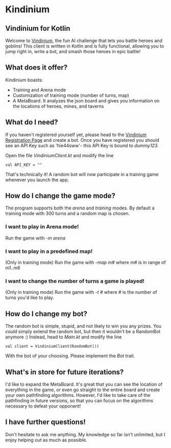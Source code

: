 # Kindinium

## Vindinium for Kotlin

Welcome to [Vindinium](vindinium.org), the fun AI challenge that lets you battle heroes and goblins!
This client is written in Kotlin and is fully functional, allowing you to jump right in, write a bot,
and smash those heroes in epic battle!

## What does it offer?

Kindinium boasts:

- Training and Arena mode
- Customization of training mode (number of turns, map)
- A MetaBoard. It analyzes the json board and gives you information on the locations of heroes, mines, and taverns

## What do I need?

If you haven't registered yourself yet, please head to the [Vindinium Registration Page](http://vindinium.org/register)
and create a bot. Once you have registered you should see an API Key such as 'hie44sww'- this API Key
is bound to *dummy123*.

Open the file *VindiniumClient.kt* and modify the line

    val API_KEY = ""
   
That's technically it! A random bot will now participate in a training game whenever you launch the app.

## How do I change the game mode?

The program supports both the *arena* and *training* modes. By default a training mode with 300
turns and a random map is chosen.

### I want to play in Arena mode!

Run the game with *-m arena*

### I want to play in a predefined map!

(Only in training mode) Run the game with *-map m#* where m# is in range of m1..m6

### I want to change the number of turns a game is played!

(Only in training mode) Run the game with *-t #* where # is the number of turns you'd like to play.

## How do I change my bot?

The random bot is simple, stupid, and not likely to win you any prizes. You *could* simply extend
the random bot, but then it wouldn't be a RandomBot anymore :) Instead, head to *Main.kt* and
modify the line

    val client = VindiniumClient(RandomBot())
   
With the bot of your choosing. Please implement the *Bot* trait.

## What's in store for future iterations?

I'd like to expand the MetaBoard. It's great that you can see the location of everything in the game, or
even go straight to the entire board and create your own pathfinding algorithms. However, I'd like to take
care of the pathfinding in future versions, so that you can focus on the algorithms necessary to defeat
your opponent!

## I have further questions!

Don't hesitate to ask me anything. My knowledge so far isn't unlimited, but I enjoy helping out
as much as possible.